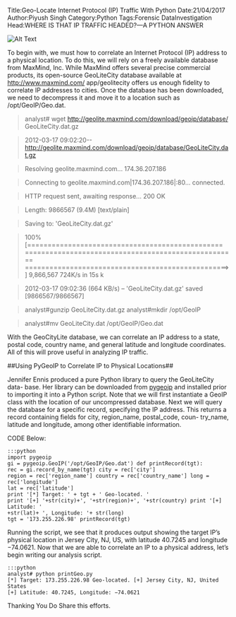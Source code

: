 Title:Geo-Locate Internet Protocol (IP) Traffic With Python
Date:21/04/2017
Author:Piyush Singh
Category:Python
Tags:Forensic DataInvestigation
Head:WHERE IS THAT IP TRAFFIC HEADED?—A PYTHON ANSWER

![Alt Text]({filename}/images/1.jpg)

To begin with, we must how to correlate an Internet Protocol (IP) address to a physical
location. To do this, we will rely on a freely available database from MaxMind, Inc. 
While MaxMind offers several precise commercial products, its open-source GeoLiteCity
database available at http://www.maxmind.com/ app/geolitecity offers us enough fidelity to
correlate IP addresses to cities. Once the database has been downloaded, we need to
decompress it and move it to a location such as /opt/GeoIP/Geo.dat.

>analyst# wget http://geolite.maxmind.com/download/geoip/database/ GeoLiteCity.dat.gz


>2012-03-17 09:02:20-- http://geolite.maxmind.com/download/geoip/database/GeoLiteCity.dat.gz


>Resolving geolite.maxmind.com... 174.36.207.186


>Connecting to geolite.maxmind.com|174.36.207.186|:80... connected. 


>HTTP request sent, awaiting response... 200 OK


>Length: 9866567 (9.4M) [text/plain]


>Saving to: 'GeoLiteCity.dat.gz'


>100%[================================================ ==================================================== ==================================================>] 9,866,567 724K/s in 15s k





>2012-03-17 09:02:36 (664 KB/s) – 'GeoLiteCity.dat.gz' saved [9866567/9866567]


>analyst#gunzip GeoLiteCity.dat.gz analyst#mkdir /opt/GeoIP


>analyst#mv GeoLiteCity.dat /opt/GeoIP/Geo.dat


With the GeoCityLite database, we can correlate an IP address to a state, postal code, 
country name, and general latitude and longitude coordinates. 
All of this will prove useful in analyzing IP traffic.

##Using PyGeoIP to Correlate IP to Physical Locations##

Jennifer Ennis produced a pure Python library to query the GeoLiteCity data- base. Her 
library can be downloaded from [pygeoip](http://code.google.com/p/pygeoip/) and installed prior to 
importing it into a Python script. Note that we will first instantiate a GeoIP class with 
the location of our uncompressed database. Next we will query the database for a specific 
record, specifying the IP address. This returns a record containing fields for city, 
region_name, postal_code, coun- try_name, latitude and longitude, among other 
identifiable information.

CODE Below:


    :::python
    import pygeoip
    gi = pygeoip.GeoIP('/opt/GeoIP/Geo.dat') def printRecord(tgt):
    rec = gi.record_by_name(tgt) city = rec['city']
    region = rec['region_name'] country = rec['country_name'] long = rec['longitude']
    lat = rec['latitude']
    print '[*] Target: ' + tgt + ' Geo-located. '
    print '[+] '+str(city)+', '+str(region)+', '+str(country) print '[+] Latitude: '
    +str(lat)+ ', Longitude: '+ str(long)
    tgt = '173.255.226.98' printRecord(tgt)
    
    
Running the script, we see that it produces output showing the target IP’s physical 
location in Jersey City, NJ, US, with latitude 40.7245 and longitude −74.0621. Now that 
we are able to correlate an IP to a physical address, let’s begin writing our analysis 
script.

    :::python
    analyst# python printGeo.py
    [*] Target: 173.255.226.98 Geo-located. [+] Jersey City, NJ, United States
    [+] Latitude: 40.7245, Longitude: −74.0621
    
Thanking You
Do Share this efforts.
